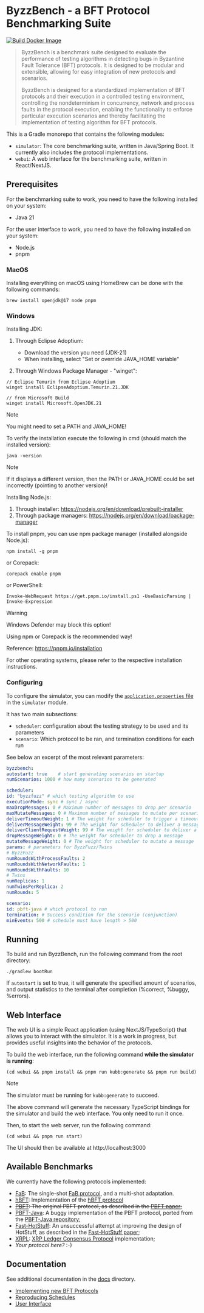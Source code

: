 # ByzzBench - a BFT Protocol Benchmarking Suite

[![Build Docker Image](https://github.com/joaomlneto/byzzbench/actions/workflows/docker-build.yml/badge.svg)](https://github.com/joaomlneto/byzzbench/actions/workflows/docker-build.yml)

> ByzzBench is a benchmark suite designed to evaluate the performance of testing algorithms in detecting bugs in
> Byzantine
> Fault Tolerance (BFT) protocols. It is designed to be modular and extensible, allowing for easy integration of new
> protocols and scenarios.
>
> ByzzBench is designed for a standardized implementation of BFT protocols and their execution in a controlled testing
> environment, controlling the nondeterminism in concurrency, network and process faults in the protocol execution,
> enabling the functionality to enforce particular execution scenarios and thereby facilitating the implementation of
> testing algorithm for BFT protocols.

This is a Gradle monorepo that contains the following modules:

- `simulator`: The core benchmarking suite, written in Java/Spring Boot. It currently also includes the protocol
  implementations.
- `webui`: A web interface for the benchmarking suite, written in React/NextJS.

## Prerequisites

For the benchmarking suite to work, you need to have the following installed on your system:

- Java 21

For the user interface to work, you need to have the following installed on your system:

- Node.js
- pnpm

### MacOS

Installing everything on macOS using HomeBrew can be done with the following commands:

```
brew install openjdk@17 node pnpm
```

### Windows

Installing JDK:

1. Through Eclipse Adoptium:

    - Download the version you need (JDK-21)
    - When installing, select "Set or override JAVA_HOME variable"

2. Through Windows Package Manager - "winget":

```
// Eclipse Temurin from Eclipse Adoptium
winget install EclipseAdoptium.Temurin.21.JDK

// from Microsoft Build
winget install Microsoft.OpenJDK.21
```

> [!NOTE]
> You might need to set a PATH and JAVA_HOME!

To verify the installation execute the following in cmd (should match the installed version):

```
java -version
```

> [!NOTE]
> If it displays a different version, then the PATH or JAVA_HOME could be set incorrectly (pointing to another version)!

Installing Node.js:

1. Through installer: https://nodejs.org/en/download/prebuilt-installer
2. Through package managers: https://nodejs.org/en/download/package-manager

To install pnpm, you can use npm package manager (installed alongside Node.js):

```
npm install -g pnpm
```

or Corepack:

```
corepack enable pnpm
```

or PowerShell:

```
Invoke-WebRequest https://get.pnpm.io/install.ps1 -UseBasicParsing | Invoke-Expression
```

> [!WARNING]
> Windows Defender may block this option!
>
> Using npm or Corepack is the recommended way!

Reference: https://pnpm.io/installation

For other operating systems, please refer to the respective installation instructions.

### Configuring

To configure the simulator, you can modify the [
`application.properties` file](simulator/src/main/resources/application.yml) in the `simulator` module.

It has two main subsections:

- `scheduler`: configuration about the testing strategy to be used and its parameters
- `scenario`: Which protocol to be ran, and termination conditions for each run

See below an excerpt of the most relevant parameters:

```yml
byzzbench:
autostart: true    # start generating scenarios on startup
numScenarios: 1000 # how many scenarios to be generated

scheduler:
id: "byzzfuzz" # which testing algorithm to use
executionMode: sync # sync / async
maxDropMessages: 0 # Maximum number of messages to drop per scenario
maxMutateMessages: 0 # Maximum number of messages to mutate per scenario
deliverTimeoutWeight: 1 # The weight for scheduler to trigger a timeout
deliverMessageWeight: 99 # The weight for scheduler to deliver a message
deliverClientRequestWeight: 99 # The weight for scheduler to deliver a client request to a replica
dropMessageWeight: 0 # The weight for scheduler to drop a message
mutateMessageWeight: 0 # The weight for scheduler to mutate a message
params: # parameters for ByzzFuzz/Twins
# ByzzFuzz
numRoundsWithProcessFaults: 2
numRoundsWithNetworkFaults: 1
numRoundsWithFaults: 10
# Twins
numReplicas: 1
numTwinsPerReplica: 2
numRounds: 5

scenario:
id: pbft-java # which protocol to run
termination: # Success condition for the scenario (conjunction)
minEvents: 500 # schedule must have length > 500
```

## Running

To build and run ByzzBench, run the following command from the root directory:

```
./gradlew bootRun
```

If `autostart` is set to true, it will generate the specified amount of scenarios, and output statistics to the terminal
after completion (%correct, %buggy, %errors).

## Web Interface

The web UI is a simple React application (using NextJS/TypeScript) that allows you to interact with the simulator. It is
a work in progress, but provides useful insights into the behavior of the protocols.

To build the web interface, run the following command **while the simulator is running**:

```
(cd webui && pnpm install && pnpm run kubb:generate && pnpm run build)
```

> [!NOTE]
> The simulator must be running for `kubb:generate` to succeed.

The above command will generate the necessary TypeScript bindings for the simulator and build the web interface. You
only need to run it once.

Then, to start the web server, run the following command:

```
(cd webui && pnpm run start)
```

The UI should then be available at http://localhost:3000

## Available Benchmarks

We currently have the following protocols implemented:

- [FaB](simulator/src/main/java/byzzbench/simulator/protocols/fab/FastByzantineReplica.java): The
  single-shot [FaB protocol](https://www.researchgate.net/publication/228952725_Fast_Byzantine_Paxos), and a multi-shot
  adaptation.
- [hBFT](simulator/src/main/java/byzzbench/simulator/protocols/hbft/HbftJavaReplica.java): Implementation of
  the [hBFT protocol](https://ieeexplore.ieee.org/document/6775264)
- ~~[PBFT](simulator/src/main/java/byzzbench/simulator/protocols/pbft/PbftReplica.java): The original PBFT protocol, as
  described in
  the [PBFT paper](https://www.microsoft.com/en-us/research/publication/practical-byzantine-fault-tolerance/);~~
- [PBFT-Java](simulator/src/main/java/byzzbench/simulator/protocols/pbft_java/PbftReplica.java): A buggy implementation
  of the PBFT protocol, ported from the [PBFT-Java repository](https://github.com/caojohnny/pbft-java);
- [Fast-HotStuff](simulator/src/main/java/byzzbench/simulator/protocols/fasthotstuff/FastHotStuffReplica.java): An
  unsuccessful attempt at improving the design of HotStuff, as described in
  the [Fast-HotStuff paper](https://arxiv.org/abs/2010.11454);
- [XRPL](simulator/src/main/java/byzzbench/simulator/protocols/xrpl/XRPLReplica.java): [XRP Ledger Consensus Protocol](https://xrpl.org/docs/concepts/consensus-protocol/consensus-research.html)
  implementation;
- *Your protocol here?* :-)

## Documentation

See additional documentation in the [docs](docs) directory.

- [Implementing new BFT Protocols](docs/implementing-protocols.md)
- [Reproducing Schedules](docs/reproducing-schedules.md)
- [User Interface](docs/user-interface.md)
